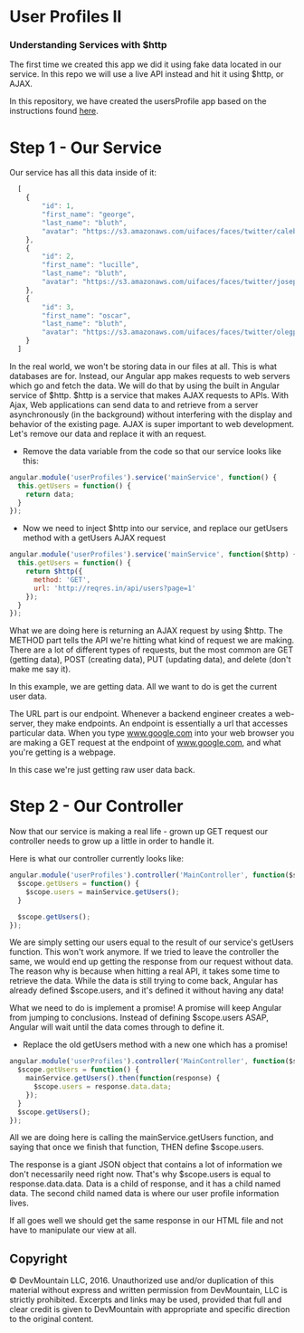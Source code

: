 # User Profiles II
### Understanding Services with $http
The first time we created this app we did it using fake data located in our service. In this repo we will use a live API instead and hit it using $http, or AJAX.

In this repository, we have created the usersProfile app based on the instructions found [here](https://github.com/devmountain/mini-userProfiles).

# Step 1 - Our Service
Our service has all this data inside of it:
``` javascript
  [
    {
        "id": 1,
        "first_name": "george",
        "last_name": "bluth",
        "avatar": "https://s3.amazonaws.com/uifaces/faces/twitter/calebogden/128.jpg"
    },
    {
        "id": 2,
        "first_name": "lucille",
        "last_name": "bluth",
        "avatar": "https://s3.amazonaws.com/uifaces/faces/twitter/josephstein/128.jpg"
    },
    {
        "id": 3,
        "first_name": "oscar",
        "last_name": "bluth",
        "avatar": "https://s3.amazonaws.com/uifaces/faces/twitter/olegpogodaev/128.jpg"
    }
  ]
```

In the real world, we won't be storing data in our files at all. This is what databases are for. Instead, our Angular app makes requests to web servers which go and fetch the data. We will do that by using the built in Angular service of $http. $http is a service that makes AJAX requests to APIs. With Ajax, Web applications can send data to and retrieve from a server asynchronously (in the background) without interfering with the display and behavior of the existing page. AJAX is super important to web development. Let's remove our data and replace it with an  request.

- Remove the data variable from the code so that our service looks like this:

``` javascript
angular.module('userProfiles').service('mainService', function() {
  this.getUsers = function() {
    return data;
  }
});
```

- Now we need to inject $http into our service, and replace our getUsers method with a getUsers AJAX request

``` javascript
angular.module('userProfiles').service('mainService', function($http) {
  this.getUsers = function() {
    return $http({
      method: 'GET',
      url: 'http://reqres.in/api/users?page=1'
    });
  }
});
```

What we are doing here is returning an AJAX request by using $http. The METHOD part tells the API we're hitting what kind of request we are making. There are a lot of different types of requests, but the most common are GET (getting data), POST (creating data), PUT (updating data), and delete (don't make me say it).

In this example, we are getting data. All we want to do is get the current user data.

The URL part is our endpoint. Whenever a backend engineer creates a web-server, they make endpoints. An endpoint is essentially a url that accesses particular data. When you type www.google.com into your web browser you are making a GET request at the endpoint of www.google.com, and what you're getting is a webpage.

In this case we're just getting raw user data back.

# Step 2 - Our Controller
Now that our service is making a real life - grown up GET request our controller needs to grow up a little in order to handle it.

Here is what our controller currently looks like:

``` javascript
angular.module('userProfiles').controller('MainController', function($scope, mainService) {
  $scope.getUsers = function() {
    $scope.users = mainService.getUsers();
  }

  $scope.getUsers();
});
```
We are simply setting our users equal to the result of our service's getUsers function. This won't work anymore. If we tried to leave the controller the same, we would end up getting the response from our request without data. The reason why is because when hitting a real API, it takes some time to retrieve the data. While the data is still trying to come back, Angular has already defined $scope.users, and it's defined it without having any data!

What we need to do is implement a promise! A promise will keep Angular from jumping to conclusions. Instead of defining $scope.users ASAP, Angular will wait until the data comes through to define it.

- Replace the old getUsers method with a new one which has a promise!
``` javascript
angular.module('userProfiles').controller('MainController', function($scope, mainService) {
  $scope.getUsers = function() {
    mainService.getUsers().then(function(response) {
      $scope.users = response.data.data;
    });
  }
  $scope.getUsers();
});
```

All we are doing here is calling the mainService.getUsers function, and saying that once we finish that function, THEN define $scope.users.

The response is a giant JSON object that contains a lot of information we don't necessarily need right now. That's why $scope.users is equal to response.data.data. Data is a child of response, and it has a child named data. The second child named data is where our user profile information lives.

If all goes well we should get the same response in our HTML file and not have to manipulate our view at all.

## Copyright

© DevMountain LLC, 2016. Unauthorized use and/or duplication of this material without express and written permission from DevMountain, LLC is strictly prohibited. Excerpts and links may be used, provided that full and clear credit is given to DevMountain with appropriate and specific direction to the original content.
